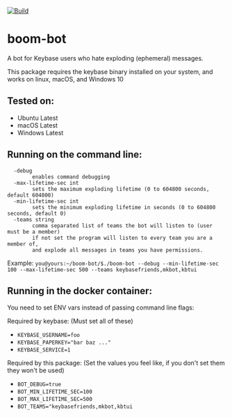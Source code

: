 [![Build](https://github.com/haukened/boom-bot/workflows/Build/badge.svg)](https://github.com/haukened/boom-bot/actions?query=workflow%3ABuild)
# boom-bot
A bot for Keybase users who hate exploding (ephemeral) messages.

This package requires the keybase binary installed on your system, and works on linux, macOS, and Windows 10

## Tested on:
 - Ubuntu Latest
 - macOS Latest
 - Windows Latest

## Running on the command line:
```
  -debug
        enables command debugging
  -max-lifetime-sec int
        sets the maximum exploding lifetime (0 to 604800 seconds, default 604800)
  -min-lifetime-sec int
        sets the minimum exploding lifetime in seconds (0 to 604800 seconds, default 0)
  -teams string
        comma separated list of teams the bot will listen to (user must be a member)
        if not set the program will listen to every team you are a member of,
        and explode all messages in teams you have permissions.
```

Example: `you@yours:~/boom-bot/$./boom-bot --debug --min-lifetime-sec 100 --max-lifetime-sec 500 --teams keybasefriends,mkbot,kbtui`

## Running in the docker container:
You need to set ENV vars instead of passing command line flags:

Required by keybase: (Must set all of these)
 - `KEYBASE_USERNAME=foo`
 - `KEYBASE_PAPERKEY="bar baz ..."`
 - `KEYBASE_SERVICE=1`
 
Required by this package: (Set the values you feel like, if you don't set them they won't be used)
 - `BOT_DEBUG=true`
 - `BOT_MIN_LIFETIME_SEC=100`
 - `BOT_MAX_LIFETIME_SEC=500`
 - `BOT_TEAMS="keybasefriends,mkbot,kbtui`
